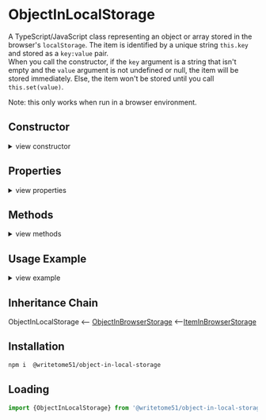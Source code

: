 # ObjectInLocalStorage

A TypeScript/JavaScript class representing an object or array stored in the  
browser's `localStorage`. The item is identified by a unique string `this.key`  
and stored as a `key:value` pair.   
When you call the constructor, if the `key` argument is a string that isn't  
empty and the `value` argument is not undefined or null, the item will be  
stored immediately. Else, the item won't be stored until you call  
`this.set(value)`.

Note: this only works when run in a browser environment.


## Constructor

<details>
<summary>view constructor</summary>

```ts
constructor(
    key? = '',  // assigned to this.key

    value?: Object | any[]  = undefined
)
    // If `key` is not an empty string and `value` is defined, the item 
    // is stored immediately.
```
</details>


## Properties
<details>
<summary>view properties</summary>

```js
key: string // the unique ID for the stored object or array.
```
</details>


## Methods
<details>
<summary>view methods</summary>

```js
set(value: Object | any[]): void
    // Saves item `value` in storage.  Replaces previous value, if any.

get(): Object | any[]
    // Returns the stored object or array.

getAsJSON(): string
    // Returns stored object or array as JSON.

modify(changes: Object | any[]): void
    // `changes` does not replace the current value.  It is merged into the current value.

remove(): void
    // After calling this, both the key and value are no longer in
    // storage.  You can store the item again by calling this.set(value)
```
</details>


## Usage Example
<details>
<summary>view example</summary>

```ts
// It might be a good idea to name each class instance after its key.
// After instantiation, you wouldn't modify its `key` property.

let user1 = new ObjectInLocalStorage(
    'user1',
    {username: 'papasmurf', password: 'i_love_smurfette'}
);

let user2 = new ObjectInLocalStorage(
    'user2',
    {username: 'smurfette', password: 'i_love_papa'}
);

// Or, you could create a singleton instance to handle all stored objects,
// and change its `key` when you want to change what specific object to handle.

let objInLocalStorage = new ObjectInLocalStorage();
objInLocalStorage.key = 'user1';
objInLocalStorage.set({username: 'papasmurf', password: 'i_love_smurfette'});

objInLocalStorage.key = 'user2';
objInLocalStorage.set({username: 'smurfette', password: 'i_love_papa'});
```
</details>


## Inheritance Chain

ObjectInLocalStorage <--
[ObjectInBrowserStorage](https://github.com/writetome51/object-in-browser-storage#objectinbrowserstorage)
<--[ItemInBrowserStorage](https://github.com/writetome51/item-in-browser-storage#iteminbrowserstorage)



## Installation

```bash
npm i  @writetome51/object-in-local-storage
```

## Loading
```js
import {ObjectInLocalStorage} from '@writetome51/object-in-local-storage';
```

